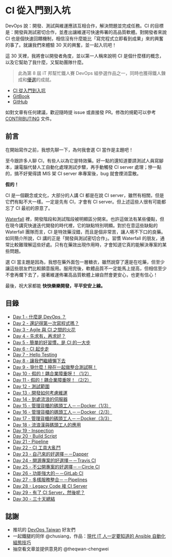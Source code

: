 # CI 從入門到入坑

DevOps 說：開發、測試與維運應該互相合作，解決問題並完成任務。CI 的目標是：開發與測試密切合作，並產出讓維運可快速佈署的高品質軟體。對開發者來說 CI 也是個快速回饋機制，相信沒有什麼能比「寫完程式立即看到成果」來的興奮的事了。就讓我們來體驗 30 天的興奮，並一起入坑吧！

這 30 天裡，我將會以開發者角度，並以第一人稱來說明 CI 是個什麼樣的概念，以及它幫助了我什麼，又幫助團隊什麼。

> 此為第 8 屆 iT 邦幫忙鐵人賽 DevOps 組參選作品之一，同時也獲得鐵人鍊成和[優選](https://ithelp.ithome.com.tw/ironman/winner-list)的成就。

* [CI 從入門到入坑](http://ithelp.ithome.com.tw/users/20102562/ironman/987)
* [GitBook](https://www.gitbook.com/book/mileschou/intro-of-ci/details)
* [GitHub](https://github.com/MilesChou/book-intro-of-ci) 

如對文章有任何建議，歡迎隨時提 issue 或直接發 PR。修改的規範可以參考 [CONTRIBUTING](/CONTRIBUTING.md) 文件。

## 前言

在開始寫作之前，我想先聊一下，為何我會選 CI 當作是主題吧！

至今跟許多人聊 CI，有些人以為它是特效藥。好一點的還知道要請測試人員寫腳本，讓電腦代替人工自動化處理測試步驟，再手動觸發 CI server 處理；慘一點的，搞不好覺得請 MIS 架 CI server 串專案後，bug 就會煙消雲散。

**假的！**

CI 是一個觀念或文化，大部分的人講 CI 都是在說 CI server，雖然有相關，但是它們有點不大一樣。一定是先有 CI，才會有 CI server。但上述這些人很有可能都忘了 CI 最初的原意了。

[Waterfall][] 裡，開發階段和測試階段被明顯區分開來。也許這做法有某些優點，但在現今講究快速迭代開發的時代裡，它的缺點特別明顯。對於在意這些缺點的 Waterfall 團隊而言，CI 是特效藥沒錯，而且是個非常苦，讓人嚥不下口的良藥。如同簡介所說，CI 講的正是「開發與測試密切合作」。習慣 Waterfall 的朋友，通常比較難理解這些好處。只有在藥效出現作用時，才會知道它真的能解決專案的某些問題。

選 CI 當主題是因為，我想在藥外面包一層糖衣，雖然說穿了還是在吃藥，但至少讓這些朋友們比較願意服用。服用完後，軟體品質不一定能馬上提高，但相信至少不會再爛下去了，接著維運佈署高品質軟體上線自然會更安心，也更有信心！

最後，祝大家都能 **快快樂樂開發，平平安安上線。**

## 目錄

* [Day 1 - 什麼是 DevOps ？](day01.md)
* [Day 2 - 還記得第一次寫程式嗎？](day02.md)
* [Day 3 - Agile 與 CI 之間的火花](day03.md)
* [Day 4 - 先求有，再求好？](day04.md)
* [Day 5 - 簡單的好習慣，是 CI 的一大步](day05.md)
* [Day 6 - CI 起步走](day06.md)
* [Day 7 - Hello Testing](day07.md)
* [Day 8 - 讓我們繼續懶下去](day08.md)
* [Day 9 - 爭什麼！摻在一起做整合測試啊！](day09.md)
* [Day 10 - 假的！耦合業障重呀！（1/2）](day10.md)
* [Day 11 - 假的！耦合業障重呀！（2/2）](day11.md)
* [Day 12 - 測試範圍](day12.md)
* [Day 13 - 開發如何考慮維運](day13.md)
* [Day 14 - 到處流浪的伺服器](day14.md)
* [Day 15 - 管理貨櫃的碼頭工人－－Docker（1/3）](day15.md)
* [Day 16 - 管理貨櫃的碼頭工人－－Docker（2/3）](day16.md)
* [Day 17 - 管理貨櫃的碼頭工人－－Docker（3/3）](day17.md)
* [Day 18 - 流浪漢與碼頭工人的應用](day18.md)
* [Day 19 - Inspection](day19.md)
* [Day 20 - Build Script](day20.md)
* [Day 21 - Pipeline](day21.md)
* [Day 22 - CI 工具大亂鬥](day22.md)
* [Day 23 - 自己來的好選擇－－Dapper](day23.md)
* [Day 24 - 開源專案的好選擇－－Travis CI](day24.md)
* [Day 25 - 不公開專案的好選擇－－Circle CI](day25.md)
* [Day 26 - 功能強大的－－GitLab CI](day26.md)
* [Day 27 - 多樣服務整合－－Pipelines](day27.md)
* [Day 28 - Legacy Code 接 CI Server](day28.md)
* [Day 29 - 有了 CI Server，然後呢？](day29.md)
* [Day 30 - 三十天總結](day30.md)

## 誌謝

* 推坑的 [DevOps Taiwan](https://www.facebook.com/groups/DevOpsTaiwan/) 好友們
* 一起鐵腿的同伴 @chusiang，作品：[現代 IT 人一定要知道的 Ansible 自動化組態技巧](https://github.com/chusiang/automate-with-ansible)
* 抽空看文章並提供意見的 @theqwan-chengwei

[Waterfall]: https://en.wikipedia.org/wiki/Waterfall_model
